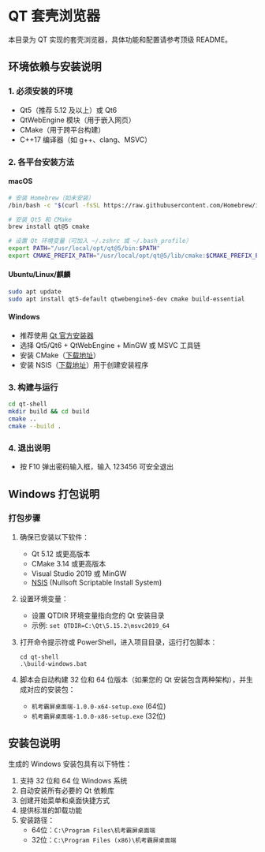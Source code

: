 # QT 套壳浏览器

本目录为 QT 实现的套壳浏览器，具体功能和配置请参考顶级 README。

## 环境依赖与安装说明

### 1. 必须安装的环境
- Qt5（推荐 5.12 及以上）或 Qt6
- QtWebEngine 模块（用于嵌入网页）
- CMake（用于跨平台构建）
- C++17 编译器（如 g++、clang、MSVC）

### 2. 各平台安装方法

#### macOS
```bash
# 安装 Homebrew（如未安装）
/bin/bash -c "$(curl -fsSL https://raw.githubusercontent.com/Homebrew/install/HEAD/install.sh)"

# 安装 Qt5 和 CMake
brew install qt@5 cmake

# 设置 Qt 环境变量（可加入 ~/.zshrc 或 ~/.bash_profile）
export PATH="/usr/local/opt/qt@5/bin:$PATH"
export CMAKE_PREFIX_PATH="/usr/local/opt/qt@5/lib/cmake:$CMAKE_PREFIX_PATH"
```

#### Ubuntu/Linux/麒麟
```bash
sudo apt update
sudo apt install qt5-default qtwebengine5-dev cmake build-essential
```

#### Windows
- 推荐使用 [Qt 官方安装器](https://download.qt.io/official_releases/online_installers/)
- 选择 Qt5/Qt6 + QtWebEngine + MinGW 或 MSVC 工具链
- 安装 CMake（[下载地址](https://cmake.org/download/)）
- 安装 NSIS（[下载地址](https://nsis.sourceforge.io/Download)）用于创建安装程序

### 3. 构建与运行
```bash
cd qt-shell
mkdir build && cd build
cmake ..
cmake --build .
```

### 4. 退出说明
- 按 F10 弹出密码输入框，输入 123456 可安全退出 

## Windows 打包说明

### 打包步骤

1. 确保已安装以下软件：
   - Qt 5.12 或更高版本
   - CMake 3.14 或更高版本
   - Visual Studio 2019 或 MinGW
   - [NSIS](https://nsis.sourceforge.io/Download) (Nullsoft Scriptable Install System)

2. 设置环境变量：
   - 设置 QTDIR 环境变量指向您的 Qt 安装目录
   - 示例: `set QTDIR=C:\Qt\5.15.2\msvc2019_64`

3. 打开命令提示符或 PowerShell，进入项目目录，运行打包脚本：
   ```
   cd qt-shell
   .\build-windows.bat
   ```

4. 脚本会自动构建 32 位和 64 位版本（如果您的 Qt 安装包含两种架构），并生成对应的安装包：
   - `机考霸屏桌面端-1.0.0-x64-setup.exe` (64位)
   - `机考霸屏桌面端-1.0.0-x86-setup.exe` (32位)

## 安装包说明

生成的 Windows 安装包具有以下特性：

1. 支持 32 位和 64 位 Windows 系统
2. 自动安装所有必要的 Qt 依赖库
3. 创建开始菜单和桌面快捷方式
4. 提供标准的卸载功能
5. 安装路径：
   - 64位：`C:\Program Files\机考霸屏桌面端`
   - 32位：`C:\Program Files (x86)\机考霸屏桌面端` 